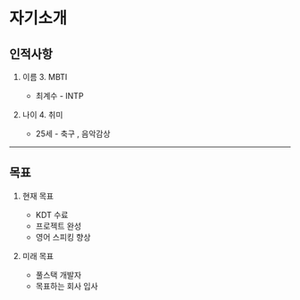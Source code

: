 # 자기소개

## 인적사항

1. 이름                       3. MBTI
    - 최계수                       - INTP

2. 나이                       4. 취미
    - 25세                       - 축구 , 음악감상

---
## 목표

1. 현재 목표
    - KDT 수료
    - 프로젝트 완성
    - 영어 스피킹 향상

2. 미래 목표
    - 풀스택 개발자
    - 목표하는 회사 입사
